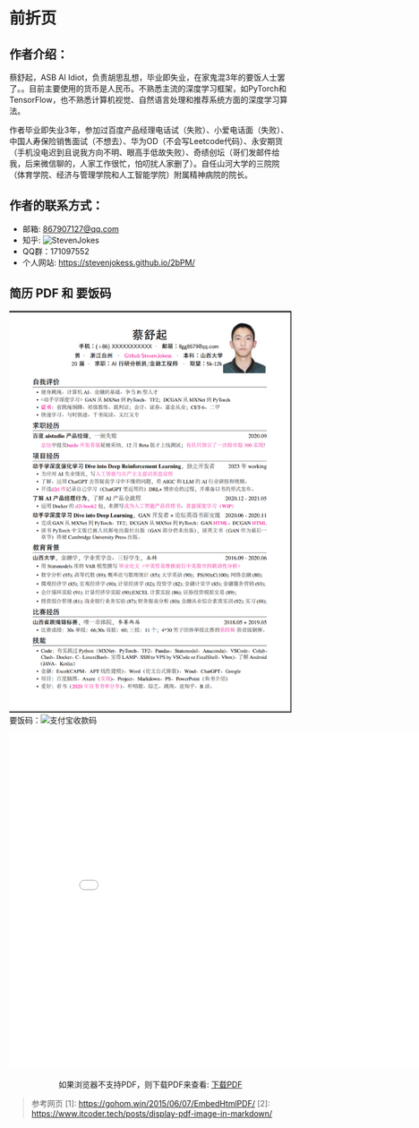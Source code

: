 

<!--
 * @version:
 * @Author:  StevenJokess（蔡舒起） https://github.com/StevenJokess
 * @Date: 2023-06-02 22:02:24
 * @LastEditors:  StevenJokess（蔡舒起） https://github.com/StevenJokess
 * @LastEditTime: 2023-09-09 23:21:56
 * @Description:
 * @Help me: make friends by a867907127@gmail.com and help me get some “foreign” things or service I need in life; 如有帮助，请资助，失业3年了。![支付宝收款码](https://github.com/StevenJokess/d2rl/blob/master/img/%E6%94%B6.jpg)
 * @TODO::
 * @Reference:
-->

# 前折页

## 作者介绍：

蔡舒起，ASB AI Idiot，负责胡思乱想，毕业即失业，在家鬼混3年的要饭人士罢了。。目前主要使用的货币是人民币。不熟悉主流的深度学习框架，如PyTorch和TensorFlow，也不熟悉计算机视觉、自然语言处理和推荐系统方面的深度学习算法。

作者毕业即失业3年，参加过百度产品经理电话试（失败）、小爱电话面（失败）、中国人寿保险销售面试（不想去）、华为OD（不会写Leetcode代码）、永安期货（手机没电迟到且说我方向不明、眼高手低故失败）、奇绩创坛（哥们发邮件给我，后来微信聊的，人家工作很忙，怕叨扰人家删了）。自任山河大学的三院院（体育学院、经济与管理学院和人工智能学院）附属精神病院的院长。

## 作者的联系方式：

- 邮箱: 867907127@qq.com
- 知乎: ![StevenJokes](https://www.zhihu.com/people/Steven_Jokes)
- QQ群：171097552
- 个人网站: https://stevenjokess.github.io/2bPM/

## 简历 PDF 和 要饭码

![蔡舒起-简历](../img/蔡舒起-简历.png)
要饭码：![支付宝收款码](../img/收.jpg)

<center>
  <embed src="../img/蔡舒起_简历_no_phone.pdf" type="application/pdf" width="850" height="600">
    <p>如果浏览器不支持PDF，则下载PDF来查看:
      <a href="../img/蔡舒起_简历_no_phone.pdf">下载PDF
      </a>
          </p>
  </embed>
</center>




> 参考网页
> [1]: <https://gohom.win/2015/06/07/EmbedHtmlPDF/>
> [2]: <https://www.itcoder.tech/posts/display-pdf-image-in-markdown/>
